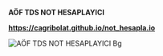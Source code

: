 **AÖF TDS NOT HESAPLAYICI**

<strong>https://cagribolat.github.io/not_hesapla.io</strong>
                    
<img src="https://github.com/cagribolat/not_hesapla.io/blob/main/A%C3%96F%20TDS%20NOT%20HESAPLAYICI%20Bg.png?raw=true" alt="AÖF TDS NOT HESAPLAYICI Bg" style="max-width: 100%; height: auto;">
